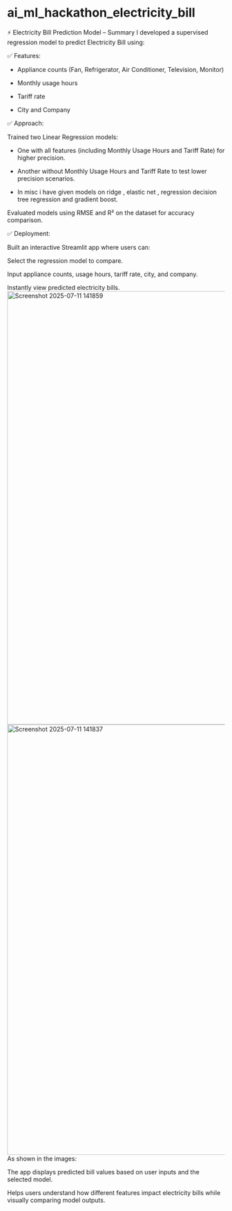 # ai_ml_hackathon_electricity_bill

⚡ Electricity Bill Prediction Model – Summary
I developed a supervised regression model to predict Electricity Bill using:

✅ Features:

- Appliance counts (Fan, Refrigerator, Air Conditioner, Television, Monitor)

- Monthly usage hours

- Tariff rate

- City and Company

✅ Approach:

Trained two Linear Regression models:

- One with all features (including Monthly Usage Hours and Tariff Rate) for higher precision.

- Another without Monthly Usage Hours and Tariff Rate to test lower precision scenarios.

- In misc i have given models on ridge , elastic net , regression decision tree regression and gradient boost.

Evaluated models using RMSE and R² on the dataset for accuracy comparison.

✅ Deployment:

Built an interactive Streamlit app where users can:

Select the regression model to compare.

Input appliance counts, usage hours, tariff rate, city, and company.

Instantly view predicted electricity bills.
<img width="1918" height="1002" alt="Screenshot 2025-07-11 141859" src="https://github.com/user-attachments/assets/bd0b4c47-6289-4a98-8c7d-2046e07b6c11" />
<img width="1919" height="995" alt="Screenshot 2025-07-11 141837" src="https://github.com/user-attachments/assets/3e8e0829-bee9-4c32-aa3a-701b919ef124" />
As shown in the images:

The app displays predicted bill values based on user inputs and the selected model.

Helps users understand how different features impact electricity bills while visually comparing model outputs.
